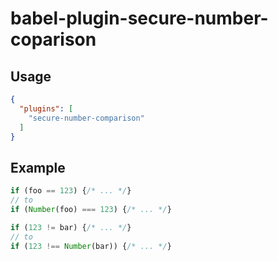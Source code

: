 # babel-plugin-secure-number-coparison

## Usage

```json
{
  "plugins": [
    "secure-number-comparison"
  ]
}
```

## Example

```js
if (foo == 123) {/* ... */}
// to
if (Number(foo) === 123) {/* ... */}

if (123 != bar) {/* ... */}
// to
if (123 !== Number(bar)) {/* ... */}
```
